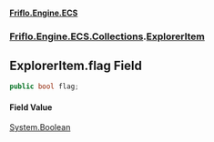 #### [Friflo.Engine.ECS](index.md#'index')
### [Friflo.Engine.ECS.Collections](Friflo.Engine.ECS.Collections.md#'Friflo.Engine.ECS.Collections').[ExplorerItem](ExplorerItem.md#'Friflo.Engine.ECS.Collections.ExplorerItem')

## ExplorerItem.flag Field

```csharp
public bool flag;
```

#### Field Value
[System.Boolean](https://docs.microsoft.com/en-us/dotnet/api/System.Boolean#'System.Boolean')
